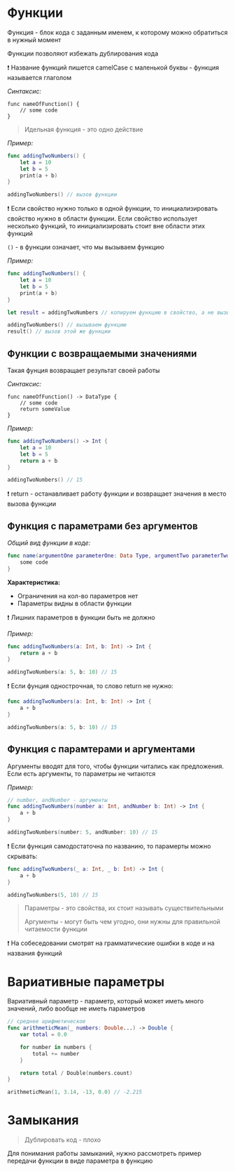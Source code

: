 <!-- Урок 5. Функции -->
# Функции

Функция - блок кода с заданным именем, к которому можно обратиться в нужный момент

Функции позволяют избежать дублирования кода 

❗️ Название функций пишется camelCase с маленькой буквы - функция называется глаголом 

*Синтаксис:*
```
func nameOfFunction() {
	// some code
}
```

>Идельная функция - это одно действие

*Пример:*
```swift
func addingTwoNumbers() {
	let a = 10
	let b = 5
	print(a + b)
}

addingTwoNumbers() // вызов функции
```

❗️ Если свойство нужно только в одной функции, то инициализировать свойство нужно в области функции. Если свойство использует несколько функций, то инициализировать стоит вне области этих функций

`()` - в функции означает, что мы вызываем функцию

*Пример:*
```swift
func addingTwoNumbers() {
	let a = 10
	let b = 5
	print(a + b)
}

let result = addingTwoNumbers // копируем функцию в свойство, а не вызываем её!

addingTwoNumbers() // вызываем функцию
result() // вызов этой же функции
```

## Функции с возвращаемыми значениями
Такая фунция возвращает результат своей работы

*Синтаксис:*
```
func nameOfFunction() -> DataType {
	// some code
    return someValue
}
```



*Пример:*
```swift
func addingTwoNumbers() -> Int {
	let a = 10
	let b = 5
	return a + b
}

addingTwoNumbers() // 15
```

❗️ return - останавливает работу функции и возвращает значения в место вызова функции

## Функция с параметрами без аргументов

*Общий вид функции в коде:*
```swift
func name(argumentOne parameterOne: Data Type, argumentTwo parameterTwo: Data Type) {
    some code
}
```

**Характеристика:**
- Ограничения на кол-во параметров нет 
- Параметры видны в области функции

❗️ Лишних параметров в функции быть не должно

*Пример:*
```swift
func addingTwoNumbers(a: Int, b: Int) -> Int {
	return a + b
}

addingTwoNumbers(a: 5, b: 10) // 15
```

❗️ Если фунция однострочная, то слово return не нужно:
```swift
func addingTwoNumbers(a: Int, b: Int) -> Int {
	a + b
}

addingTwoNumbers(a: 5, b: 10) // 15
```

## Функция с парамтерами и аргументами

Аргументы вводят для того, чтобы функции читались как предложения. Если есть аргументы, то параметры не читаются

*Пример:*
```swift
// number, andNumber - аргументы
func addingTwoNumbers(number a: Int, andNumber b: Int) -> Int {
	a + b
}

addingTwoNumbers(number: 5, andNumber: 10) // 15
```

❗️ Если функция самодостаточна по названию, то парамерты можно скрывать:
```swift
func addingTwoNumbers(_ a: Int, _ b: Int) -> Int {
	a + b
}

addingTwoNumbers(5, 10) // 15
```

> Параметры - это свойства, их стоит называть существительными
> 
> Аргументы - могут быть чем угодно, они нужны для правильной читаемости функции

❗️ На собеседовании смотрят на грамматические ошибки в коде и на названия функций

# Вариативные параметры

Вариативный параметр - параметр, который может иметь много значений, либо вообще не иметь параметров

```swift
// среднее арифметическое
func arithmeticMean(_ numbers: Double...) -> Double {
	var total = 0.0

	for number in numbers {
		total += number
	}

	return total / Double(numbers.count)
}

arithmeticMean(1, 3.14, -13, 0.0) // -2.215
```

# Замыкания 
> Дублировать код - плохо

Для понимания работы замыканий, нужно рассмотреть пример передачи функции в виде параметра в функцию

